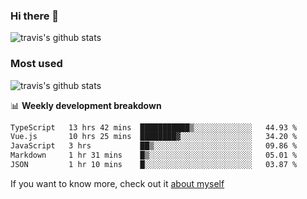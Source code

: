 ### Hi there 👋

<!--
**HondryTravis/HondryTravis** is a ✨ _special_ ✨ repository because its `README.md` (this file) appears on your GitHub profile.

Here are some ideas to get you started:

- 🔭 I’m currently working on ...
- 🌱 I’m currently learning ...
- 👯 I’m looking to collaborate on ...
- 🤔 I’m looking for help with ...
- 💬 Ask me about ...
- 📫 How to reach me: ...
- 😄 Pronouns: ...
- ⚡ Fun fact: ...
-->

![travis's github stats](https://github-readme-stats.vercel.app/api?username=HondryTravis&hide=stars)
### Most used
![travis's github stats](https://github-readme-stats.anuraghazra1.vercel.app/api/top-langs/?username=HondryTravis&layout=compact&hide_title=true)

📊 **Weekly development breakdown**

<!--START_SECTION:waka-->

```txt
TypeScript   13 hrs 42 mins  ███████████▒░░░░░░░░░░░░░   44.93 %
Vue.js       10 hrs 25 mins  ████████▓░░░░░░░░░░░░░░░░   34.20 %
JavaScript   3 hrs           ██▒░░░░░░░░░░░░░░░░░░░░░░   09.86 %
Markdown     1 hr 31 mins    █▒░░░░░░░░░░░░░░░░░░░░░░░   05.01 %
JSON         1 hr 10 mins    █░░░░░░░░░░░░░░░░░░░░░░░░   03.87 %
```

<!--END_SECTION:waka-->

If you want to know more, check out it [about myself](https://hondrytravis.github.io/)
